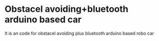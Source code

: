 # Obstacel avoiding+bluetooth arduino based car
 It is an code for obstacel avoiding plus bluetooth arduino based robo car 
